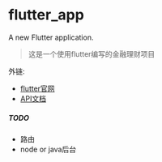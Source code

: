 # flutter_app

A new Flutter application.

> 这是一个使用flutter编写的金融理财项目

外链:
- [flutter官网](https://flutter.io/docs/get-started/codelab)
- [API文档](https://flutter.io/docs/cookbook)

##### TODO
* 路由
* node or java后台